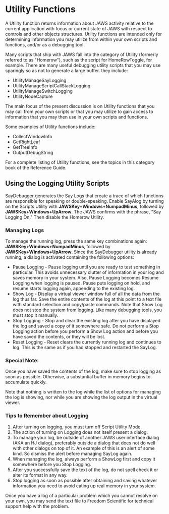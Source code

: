 # Utility Functions

A Utility function returns information about JAWS activity relative to
the current application with focus or current state of JAWS with respect
to controls and other objects structures. Utility functions are intended
only for determining information you may utilize from within your own
scripts and functions, and/or as a debugging tool.

Many scripts that ship with JAWS fall into the category of Utility
(formerly referred to as \"Homerow\"), such as the script for
HomeRowToggle, for example. There are many useful debugging utility
scripts that you may use sparingly so as not to generate a large buffer.
they include:

- UtilityManageSayLogging
- UtilityManageScriptCallStackLogging
- UtilityManageSwitchLogging
- UtilityNodeCapture

The main focus of the present discussion is on Utility functions that
you may call from your own scripts or that you may utilize to gain
access to information that you may then use in your own scripts and
functions.

Some examples of Utility functions include:

- CollectWindowInfo
- GetRightLeaf
- GetTreeInfo
- OutputDebugString

For a complete listing of Utility functions, see the topics in this
category book of the Reference Guide.

## Using the Logging Utility Scripts

SayDebugger generates the Say Logs that create a trace of which
functions are responsible for speaking or double-speaking. Enable
SayAlog by turning on the Scripts Utility with
**JAWSKey+Windows+NumpadMinus**, followed by
**JAWSKey+Windows+UpArrow**. The JAWS confirms with the phrase, \"Say
Logging On.\" Then disable the Homerow Utility.

### Managing Logs

To manage the running log, press the same key combinations again:
**JAWSKey+Windows+NumpadMinus**, followed by
**JAWSKey+Windows+UpArrow**. Since the SayDebugger utility is already
running, a dialog is activated containing the following options:

- Pause Logging - Pause logging until you are ready to test something in
  particular. This avoids unnecessary clutter of information in your log
  and saves memory in your system. Also, Pause Logging becomes Resume
  Logging when logging is paused. Pause puts logging on hold, and resume
  starts logging again, appending to the existing log.
- Show Log - Display a virtual viewer window full of all the data from
  the log thus far. Save the entire contents of the log at this point to
  a text file with standard selection and copy/paste commands. Note that
  Show Log does not stop the system from logging. Like many debugging
  tools, you must stop it manually.
- Stop Logging - Stop and clear the existing log after you have
  displayed the log and saved a copy of it somewhere safe. Do not
  perform a Stop Logging action before you perform a Show Log action and
  before you have saved the contents, or they will be lost.
- Reset Logging - Reset clears the currently running log and continues
  to log. This is the same as if you had stopped and restarted the
  SayLog.

### Special Note:

Once you have saved the contents of the log, make sure to stop logging
as soon as possible. Otherwise, a substantial buffer in memory begins to
accumulate quickly.

Note that nothing is written to the log while the list of options for
managing the log is showing, nor while you are showing the log output in
the virtual viewer.

### Tips to Remember about Logging

1.  After turning on logging, you must turn off Script Utility Mode.
2.  The action of turning on Logging does not itself present a dialog.
3.  To manage your log, be outside of another JAWS user interface dialog
    (AKA an HJ dialog), preferably outside a dialog that does not do
    well with other dialogs on top of it. An example of this is an alert
    of some kind. So dismiss the alert before managing SayLog again.
4.  When managing the log, always perform a ShowLog first and copy it
    somewhere before you Stop Logging.
5.  After you successfully save the text of the log, do not spell check
    it or alter its format in any way.
6.  Stop logging as soon as possible after obtaining and saving whatever
    information you need to avoid eating up real memory in your system.

Once you have a log of a particular problem which you cannot resolve on
your own, you may send the text file to Freedom Scientific for technical
support help with the problem.
